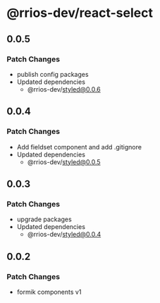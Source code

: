 # @rrios-dev/react-select

## 0.0.5

### Patch Changes

- publish config packages
- Updated dependencies
  - @rrios-dev/styled@0.0.6

## 0.0.4

### Patch Changes

- Add fieldset component and add .gitignore
- Updated dependencies
  - @rrios-dev/styled@0.0.5

## 0.0.3

### Patch Changes

- upgrade packages
- Updated dependencies
  - @rrios-dev/styled@0.0.4

## 0.0.2

### Patch Changes

- formik components v1

